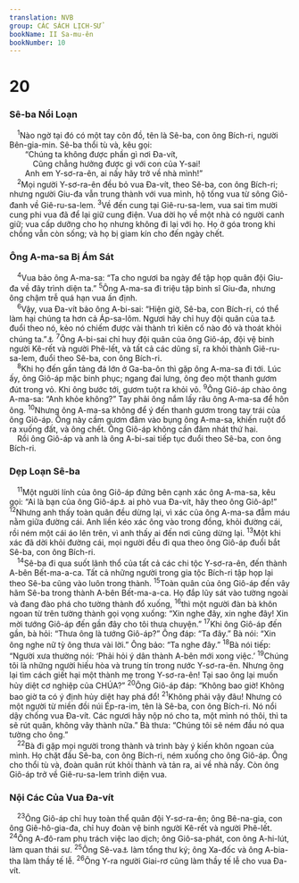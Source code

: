 ```yaml
---
translation: NVB
group: CÁC SÁCH LỊCH-SỬ
bookName: II Sa-mu-ên 
bookNumber: 10
---
```


<div class="title"><h1>20</h1><h3>Sê-ba Nổi Loạn </h3></div>
<span class="verse 2sa_20_1"> <sup>1</sup>Nào ngờ tại đó có một tay côn đồ, tên là Sê-ba, con ông Bích-ri, người Bên-gia-min. Sê-ba thổi tù và, kêu gọi: <br/>  “Chúng ta không được phần gì nơi Đa-vít, <br/>   Cũng chẳng hưởng được gì với con của Y-sai! <br/>  Anh em Y-sơ-ra-ên, ai nấy hãy trở về nhà mình!” <br/></span>
<span class="verse 2sa_20_2"> <sup>2</sup>Mọi người Y-sơ-ra-ên đều bỏ vua Đa-vít, theo Sê-ba, con ông Bích-ri; nhưng người Giu-đa vẫn trung thành với vua mình, hộ tống vua từ sông Giô-đanh về Giê-ru-sa-lem. </span>
<span class="verse 2sa_20_3"><sup>3</sup>Về đến cung tại Giê-ru-sa-lem, vua sai tìm mười cung phi vua đã để lại giữ cung điện. Vua dời họ về một nhà có người canh giữ; vua cấp dưỡng cho họ nhưng không đi lại với họ. Họ ở góa trong khi chồng vẫn còn sống; và họ bị giam kín cho đến ngày chết. <br/></span>
<div class="title"><h3>Ông A-ma-sa Bị Ám Sát </h3></div>
<span class="verse 2sa_20_4"> <sup>4</sup>Vua bảo ông A-ma-sa: “Ta cho ngươi ba ngày để tập họp quân đội Giu-đa về đây trình diện ta.” </span>
<span class="verse 2sa_20_5"><sup>5</sup>Ông A-ma-sa đi triệu tập binh sĩ Giu-đa, nhưng ông chậm trễ quá hạn vua ấn định. <br/></span>
<span class="verse 2sa_20_6"> <sup>6</sup>Vậy, vua Đa-vít bảo ông A-bi-sai: “Hiện giờ, Sê-ba, con Bích-ri, có thể làm hại chúng ta hơn cả Áp-sa-lôm. Ngươi hãy chỉ huy đội quân của ta<a data-toggle="tooltip" data-placement="bottom" title="nt: bầy tôi của chúa ngươi">⚓</a> đuổi theo nó, kẻo nó chiếm được vài thành trì kiên cố nào đó và thoát khỏi chúng ta.”<a data-toggle="tooltip" data-placement="bottom" title="nt: móc mắt chúng ta">⚓</a></span>
<span class="verse 2sa_20_7"><sup>7</sup>Ông A-bi-sai chỉ huy đội quân của ông Giô-áp, đội vệ binh người Kê-rết và người Phê-lết, và tất cả các dũng sĩ, ra khỏi thành Giê-ru-sa-lem, đuổi theo Sê-ba, con ông Bích-ri. <br/></span>
<span class="verse 2sa_20_8"> <sup>8</sup>Khi họ đến gần tảng đá lớn ở Ga-ba-ôn thì gặp ông A-ma-sa đi tới. Lúc ấy, ông Giô-áp mặc binh phục; ngang đai lưng, ông đeo một thanh gươm đút trong vỏ. Khi ông bước tới, gươm tuột ra khỏi vỏ. </span>
<span class="verse 2sa_20_9"><sup>9</sup>Ông Giô-áp chào ông A-ma-sa: “Anh khỏe không?” Tay phải ông nắm lấy râu ông A-ma-sa để hôn ông. </span>
<span class="verse 2sa_20_10"><sup>10</sup>Nhưng ông A-ma-sa không để ý đến thanh gươm trong tay trái của ông Giô-áp. Ông này cầm gươm đâm vào bụng ông A-ma-sa, khiến ruột đổ ra xuống đất, và ông chết. Ông Giô-áp không cần đâm nhát thứ hai. <br/> Rồi ông Giô-áp và anh là ông A-bi-sai tiếp tục đuổi theo Sê-ba, con ông Bích-ri. <br/></span>
<div class="title"><h3>Dẹp Loạn Sê-ba </h3></div>
<span class="verse 2sa_20_11"> <sup>11</sup>Một người lính của ông Giô-áp đứng bên cạnh xác ông A-ma-sa, kêu gọi: “Ai là bạn của ông Giô-áp<a data-toggle="tooltip" data-placement="bottom" title="nt: ai chuộng ông Giô-áp">⚓</a> ai phò vua Đa-vít, hãy theo ông Giô-áp!” </span>
<span class="verse 2sa_20_12"><sup>12</sup>Nhưng anh thấy toàn quân đều dừng lại, vì xác của ông A-ma-sa đẫm máu nằm giữa đường cái. Anh liền kéo xác ông vào trong đồng, khỏi đường cái, rồi ném một cái áo lên trên, vì anh thấy ai đến nơi cũng dừng lại. </span>
<span class="verse 2sa_20_13"><sup>13</sup>Một khi xác đã dời khỏi đường cái, mọi người đều đi qua theo ông Giô-áp đuổi bắt Sê-ba, con ông Bích-ri. <br/></span>
<span class="verse 2sa_20_14"> <sup>14</sup>Sê-ba đi qua suốt lãnh thổ của tất cả các chi tộc Y-sơ-ra-ên, đến thành A-bên Bết-ma-a-ca. Tất cả những người trong gia tộc Bích-ri tập họp lại theo Sê-ba cũng vào luôn trong thành. </span>
<span class="verse 2sa_20_15"><sup>15</sup>Toàn quân của ông Giô-áp đến vây hãm Sê-ba trong thành A-bên Bết-ma-a-ca. Họ đắp lũy sát vào tường ngoài và đang đào phá cho tường thành đổ xuống, </span>
<span class="verse 2sa_20_16"><sup>16</sup>thì một người đàn bà khôn ngoan từ trên tường thành gọi vọng xuống: “Xin nghe đây, xin nghe đây! Xin mời tướng Giô-áp đến gần đây cho tôi thưa chuyện.” </span>
<span class="verse 2sa_20_17"><sup>17</sup>Khi ông Giô-áp đến gần, bà hỏi: “Thưa ông là tướng Giô-áp?” Ông đáp: “Ta đây.” Bà nói: “Xin ông nghe nữ tỳ ông thưa vài lời.” Ông bảo: “Ta nghe đây.” </span>
<span class="verse 2sa_20_18"><sup>18</sup>Bà nói tiếp: “Người xưa thường nói: ‘Phải hỏi ý dân thành A-bên mới xong việc.’ </span>
<span class="verse 2sa_20_19"><sup>19</sup>Chúng tôi là những người hiếu hòa và trung tín trong nước Y-sơ-ra-ên. Nhưng ông lại tìm cách giết hại một thành mẹ trong Y-sơ-ra-ên! Tại sao ông lại muốn hủy diệt cơ nghiệp của CHÚA?” </span>
<span class="verse 2sa_20_20"><sup>20</sup>Ông Giô-áp đáp: “Không bao giờ! Không bao giờ ta có ý định hủy diệt hay phá đổ! </span>
<span class="verse 2sa_20_21"><sup>21</sup>Không phải vậy đâu! Nhưng có một người từ miền đồi núi Ép-ra-im, tên là Sê-ba, con ông Bích-ri. Nó nổi dậy chống vua Đa-vít. Các ngươi hãy nộp nó cho ta, một mình nó thôi, thì ta sẽ rút quân, không vây thành nữa.” Bà thưa: “Chúng tôi sẽ ném đầu nó qua tường cho ông.” <br/></span>
<span class="verse 2sa_20_22"> <sup>22</sup>Bà đi gặp mọi người trong thành và trình bày ý kiến khôn ngoan của mình. Họ chặt đầu Sê-ba, con ông Bích-ri, ném xuống cho ông Giô-áp. Ông cho thổi tù và, đoàn quân rút khỏi thành và tản ra, ai về nhà nấy. Còn ông Giô-áp trở về Giê-ru-sa-lem trình diện vua. <br/></span>
<div class="title"><h3>Nội Các Của Vua Đa-vít </h3></div>
<span class="verse 2sa_20_23"> <sup>23</sup>Ông Giô-áp chỉ huy toàn thể quân đội Y-sơ-ra-ên; ông Bê-na-gia, con ông Giê-hô-gia-đa, chỉ huy đoàn vệ binh người Kê-rết và người Phê-lết. </span>
<span class="verse 2sa_20_24"><sup>24</sup>Ông A-đô-ram phụ trách việc lao dịch; ông Giô-sa-phát, con ông A-hi-lút, làm quan thái sư. </span>
<span class="verse 2sa_20_25"><sup>25</sup>Ông Sê-va<a data-toggle="tooltip" data-placement="bottom" title="8:17: Sê-ra-gia">⚓</a> làm tổng thư ký; ông Xa-đốc và ông A-bia-tha làm thầy tế lễ. </span>
<span class="verse 2sa_20_26"><sup>26</sup>Ông Y-ra người Giai-rơ cũng làm thầy tế lễ cho vua Đa-vít. <br/></span>
